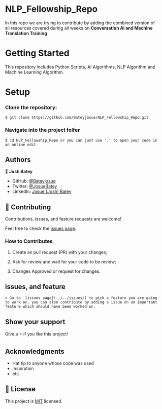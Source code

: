 # NLP_Fellowship_Repo
In this repo we are trying to contribute by adding the combined version of all resources covered during all weeks on **Conversation AI and Machine Translation Training**

# Getting Started

This repository includes Python Scripts, AI Algorithms, NLP Algorithm and Machine Learning Algorithm.
# Setup

### Clone the repository:

    $ git clone https://github.com/Bateyjosue/NLP_Fellowship_Repo.git

### Navigate into the project folfer

    $ cd NLP_Fellowship_Repo or you can just use '.' to open your code in an online edit

## Authors

👤 **Josh Batey**

- GitHub: [@Bateyjosue](https://github.com/Bateyjosue)
- Twitter: [@JosueBatey](https://twitter.com/josuebatey)
- LinkedIn: [Josue (Josh) Batey](https://www.linkedin.com/in/josue-ishara/)

## 🤝 Contributing

Contributions, issues, and feature requests are welcome!

Feel free to check the [issues page](../../issues/).

### How to Contributes

1. Create an pull request (PR) with your changes;

2. Ask for review and wait for your code to be review;

3. Changes Approved or request for changes.

## issues, and feature
    > Go to  [issues page](../../issues/) to pick a feature you are going to work on. you can also contribute by adding a issue on an important feature which should have been worked on.

## Show your support

Give a ⭐️ if you like this project!

## Acknowledgments

- Hat tip to anyone whose code was used
- Inspiration
- etc

## 📝 License

This project is [MIT](./MIT.md) licensed.
